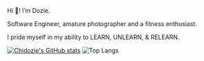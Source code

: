 Hi 👋! I’m Dozie.

Software Engineer, amature photographer and a fitness enthusiast.

I pride myself in my ability to LEARN, UNLEARN, & RELEARN.

[![Chidozie's GitHub stats](https://github-readme-stats.vercel.app/api?username=codagott)](https://github.com/anuraghazra/github-readme-stats)                      ![Top Langs](https://github-readme-stats.vercel.app/api/top-langs/?username=codagott&hide_progress=true)



